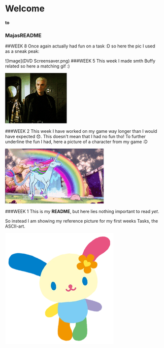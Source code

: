 
# Welcome
#### to 
### MajasREADME

##WEEK 8
Once again actually had fun on a task :D so here the pic I used as a sneak peak:

![Image](DVD Screensaver.png)
###WEEK 5
This week I made smth Buffy related so here a matching gif :)

![Image](spike.gif)

###WEEK 2
This week I have worked on my game way longer than I would have expected 😞. This doesn't mean that I had no fun tho! 
To further underline the fun I had, here a picture of a character from my game :D

![Image](unicorn.gif)

###WEEK 1
This is my **README**, but here lies nothing important to read *yet*.

So instead I am showing my reference picture for my first weeks Tasks, the ASCII-art.

![Image](Usahana.webp)

